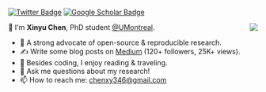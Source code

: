 [![Twitter Badge](https://img.shields.io/twitter/follow/chenxy346?style=social)](https://twitter.com/chenxy346)
[![Google Scholar Badge](https://img.shields.io/badge/Google-Scholar-blue)](https://scholar.google.com/citations?user=mCrW04wAAAAJ&hl=en)

<img align="right" src="https://github-readme-stats.vercel.app/api?username=xinychen&show_icons=true&icon_color=805AD5&text_color=718096&bg_color=ffffff&hide_title=true" />

👋 I'm **Xinyu Chen**, PhD student [@UMontreal](https://twitter.com/UMontreal).

- 🌱 A strong advocate of open-source & reproducible research.
- ✍️ Write some blog posts on [Medium](https://medium.com/@xinyu.chen) (120+ followers, 25K+ views).
- 🤔 Besides coding, I enjoy reading & traveling.
- 💬 Ask me questions about my research!
- 📫 How to reach me: [chenxy346@gmail.com](chenxy346@gmail.com)

